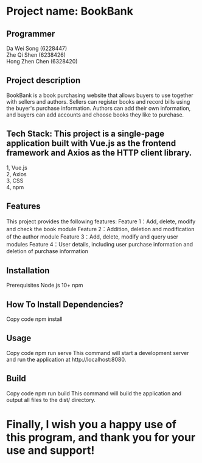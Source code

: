 # Project name: BookBank

## Programmer  
Da Wei Song (6228447)        
Zhe Qi Shen (6238426)  
Hong Zhen Chen (6328420)  
 
## Project description  
BookBank is a book purchasing website that allows buyers to use together with sellers and authors. Sellers can register books and record bills using the buyer's purchase information. Authors can add their own information, and buyers can add accounts and choose books they like to purchase.

## Tech Stack: This project is a single-page application built with Vue.js as the frontend framework and Axios as the HTTP client library.
1, Vue.js   
2, Axios  
3, CSS  
4, npm  

## Features
This project provides the following features:
Feature 1：Add, delete, modify and check the book module
Feature 2：Addition, deletion and modification of the author module
Feature 3：Add, delete, modify and query user modules
Feature 4：User details, including user purchase information and deletion of purchase information

## Installation
Prerequisites
Node.js 10+
npm

## How To Install Dependencies?
Copy code
npm install


## Usage
Copy code
npm run serve
This command will start a development server and run the application at http://localhost:8080.

## Build
Copy code
npm run build
This command will build the application and output all files to the dist/ directory.

# Finally, I wish you a happy use of this program, and thank you for your use and support!
